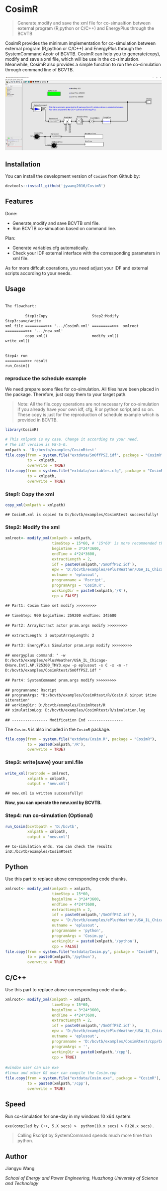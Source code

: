 CosimR
================

> Generate,modify and save the xml file for co-simualtion between
> external program (R,python or C/C++) and EnergyPlus through the BCVTB

CosimR provides the minimum implementation for co-simulation between
external program (R,python or C/C++) and EnergyPlus through the
SystemCommand Acotr of BCVTB. CosimR can help you to generate(copy),
modify and save a xml file, which will be use in the co-simulation.
Meanwhile, CosimR also provides a simple function to run the
co-simulation through command line of BCVTB.

<img src="inst/figs/xml.png"/>

## Installation

You can install the development version of `CosimR` from Github by:

``` r
devtools::install_github('jywang2016/CosimR')
```

## Features

Done:

  - Generate,modify and save BCVTB xml file.
  - Run BCVTB co-simuation based on command line.

Plan:

  - Generate variables.cfg automatically.
  - Check your IDF external interface with the corresponding parameters
    in xml file.

As for more diffcult operations, you need adjust your IDF and external
scripts according to your needs.

## Usage

``` text

The flowchart:

         Step1:Copy                    Step2:Modify         Step3:save/write
xml file =========>>> '.../CosimR.xml' =========>>>  xmlroot =========>>> '.../new.xml'
         copy_xml()                    modify_xml()           write_xml()


Step4: run
=========>>> result
run_Cosim()
```

### reproduce the schedule example

We need prepare some files for co-simulation. All files have been placed
in the package. Therefore, just copy them to your target path.

> Note: All the file.copy operations are not necessary for co-simulation
> if you already have your own idf, cfg, R or python script,and so on.
> These copy is just for the reproduction of schedule example which is
> provided in BCVTB.

``` r
library(CosimR)
```

``` r
# This xmlpath is my case. Change it according to your need.
# The idf version is V8-5-0.
xmlpath <- 'D:/bcvtb/examples/CosimRtest'
file.copy(from = system.file("extdata/SmOffPSZ.idf", package = "CosimR"),
          to = xmlpath,
          overwrite = TRUE)
file.copy(from = system.file("extdata/variables.cfg", package = "CosimR"),
          to = xmlpath,
          overwrite = TRUE)
```

### Step1: Copy the xml

``` r
copy_xml(xmlpath = xmlpath)
```

    ## CosimR.xml is copied to D:/bcvtb/examples/CosimRtest successfully!

### Step2: Modify the xml

``` r
xmlroot<- modify_xml(xmlpath = xmlpath,
                     timeStep = 15*60, # '15*60' is more recommended than 15*60
                     beginTime = 3*24*3600,
                     endTime = 4*24*3600,
                     extractLength = 2,
                     idf = paste0(xmlpath,'/SmOffPSZ.idf'),
                     epw = 'D:/bcvtb/examples/ePlusWeather/USA_IL_Chicago-OHare.Intl.AP.725300_TMY3.epw',
                     outname = 'eplusout',
                     programname = 'Rscript',
                     programArgs = 'Cosim.R',
                     workingDir = paste0(xmlpath,'/R'),
                     cpp = FALSE)
```

    ## Part1: Cosim time set modify >>>>>>>>>

    ## timeStep: 900 beginTime: 259200 endTime: 345600

    ## Part2: ArrayExtract actor pram.args modify >>>>>>>>>

    ## extractLength: 2 outputArrayLength: 2

    ## Part3: EnergyPlus Simulator pram.args modify >>>>>>>>>

    ## energyplus command: " -w D:/bcvtb/examples/ePlusWeather/USA_IL_Chicago-OHare.Intl.AP.725300_TMY3.epw -p eplusout -s C -x -m -r D:/bcvtb/examples/CosimRtest/SmOffPSZ.idf "

    ## Part4: SystemCommand pram.args modify >>>>>>>>>

    ## programname: Rscript 
    ## programArgs: "D:/bcvtb/examples/CosimRtest/R/Cosim.R $input $time $iteration" 
    ## workingDir: D:/bcvtb/examples/CosimRtest/R 
    ## simulationLog: D:/bcvtb/examples/CosimRtest/R/simulation.log

    ## ---------------- Modification End ----------------

The `Cosim.R` is also included in the `CosimR` package.

``` r
file.copy(from = system.file("extdata/Cosim.R", package = "CosimR"),
          to = paste0(xmlpath,'/R'),
          overwrite = TRUE)
```

### Step3: write(save) your xml.file

``` r
write_xml(rootnode = xmlroot,
          xmlpath = xmlpath,
          output = 'new.xml')
```

    ## new.xml is written successfully!

**Now, you can operate the new.xml by BCVTB.**

### Step4: run co-simulation (Optional)

``` r
run_Cosim(bcvtbpath = 'D:/bcvtb',
          xmlpath = xmlpath,
          output = 'new.xml')
```

    ## Co-simulation ends. You can check the results inD:/bcvtb/examples/CosimRtest

## Python

Use this part to replace above corresponding code chunks.

``` r
xmlroot<- modify_xml(xmlpath = xmlpath,
                     timeStep = 15*60, 
                     beginTime = 3*24*3600,
                     endTime = 4*24*3600,
                     extractLength = 2,
                     idf = paste0(xmlpath,'/SmOffPSZ.idf'),
                     epw = 'D:/bcvtb/examples/ePlusWeather/USA_IL_Chicago-OHare.Intl.AP.725300_TMY3.epw',
                     outname = 'eplusout',
                     programname = 'python',
                     programArgs = 'Cosim.py',
                     workingDir = paste0(xmlpath,'/python'),
                     cpp = FALSE)
file.copy(from = system.file("extdata/Cosim.py", package = "CosimR"),
          to = paste0(xmlpath,'/python'),
          overwrite = TRUE)
```

## C/C++

Use this part to replace above corresponding code chunks.

``` r
xmlroot<- modify_xml(xmlpath = xmlpath,
                     timeStep = 15*60,
                     beginTime = 3*24*3600,
                     endTime = 4*24*3600,
                     extractLength = 2,
                     idf = paste0(xmlpath,'/SmOffPSZ.idf'),
                     epw = 'D:/bcvtb/examples/ePlusWeather/USA_IL_Chicago-OHare.Intl.AP.725300_TMY3.epw',
                     outname = 'eplusout',
                     programname = 'D:/bcvtb/examples/CosimRtest/cpp/Cosim',
                     programArgs = '',
                     workingDir = paste0(xmlpath,'/cpp'),
                     cpp = TRUE)

#window user can use exe
#linux and other OS user can compile the Cosim.cpp
file.copy(from = system.file("extdata/Cosim.exe", package = "CosimR"),
          to = paste0(xmlpath,'/cpp'),
          overwrite = TRUE)
```

## Speed

Run co-simulation for one-day in my windows 10 x64 system:

``` txt
exe(compiled by C++, 5.X secs) >  python(10.x secs) > R(28.x secs).
```

> Calling Rscript by SystemCommand spends much more time than python.

## Author

Jiangyu Wang

*School of Energy and Power Engineering, Huazhong University of Science
and Technology*
